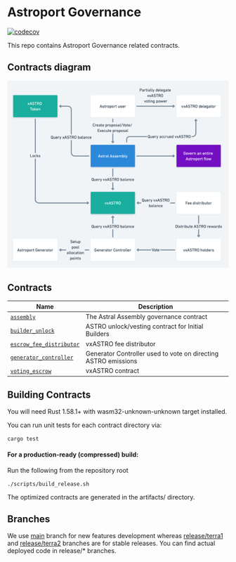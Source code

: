 # Astroport Governance

[![codecov](https://codecov.io/gh/astroport-fi/astroport-governance/branch/main/graph/badge.svg?token=WDA8WEI7MI)](https://codecov.io/gh/astroport-fi/astroport-governance)

This repo contains Astroport Governance related contracts.

## Contracts diagram

![contract diagram](./assets/sc_diagram.png "Contracts Diagram")

## Contracts

| Name                           | Description                      |
| ------------------------------ | -------------------------------- |
| [`assembly`](contracts/assembly) | The Astral Assembly governance contract |
| [`builder_unlock`](contracts/builder_unlock) | ASTRO unlock/vesting contract for Initial Builders |
| [`escrow_fee_distributor`](contracts/escrow_fee_distributor) | vxASTRO fee distributor |
| [`generator_controller`](contracts/generator_controller) | Generator Controller used to vote on directing ASTRO emissions |
| [`voting_escrow`](contracts/voting_escrow) | vxASTRO contract |

## Building Contracts

You will need Rust 1.58.1+ with wasm32-unknown-unknown target installed.

You can run unit tests for each contract directory via:

```
cargo test
```

#### For a production-ready (compressed) build:
Run the following from the repository root

```
./scripts/build_release.sh
```

The optimized contracts are generated in the artifacts/ directory.

## Branches

We use [main](https://github.com/astroport-fi/astroport-governance/tree/main) branch for new features development whereas [release/terra1](https://github.com/astroport-fi/astroport-governance/tree/release/terra1) and [release/terra2](https://github.com/astroport-fi/astroport-governance/tree/release/terra2) branches are for stable releases.
You can find actual deployed code in release/* branches.
